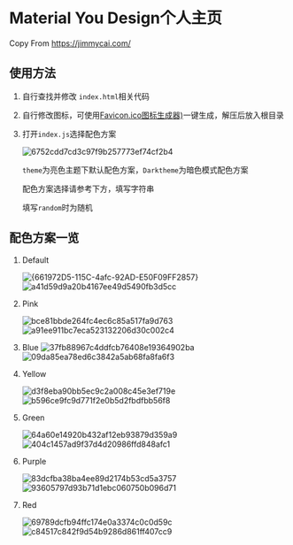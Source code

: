 # Material You Design个人主页
Copy From https://jimmycai.com/

## 使用方法

1. 自行查找并修改 `index.html`相关代码

2. 自行修改图标，可使用[Favicon.ico图标生成器)](https://www.logosc.cn/logo/favicon)一键生成，解压后放入根目录

3. 打开`index.js`选择配色方案

   ![6752cdd7cd3c97f9b257773ef74cf2b4](\img\6752cdd7cd3c97f9b257773ef74cf2b4.png)

   `theme`为亮色主题下默认配色方案，`Darktheme`为暗色模式配色方案

   配色方案选择请参考下方，填写字符串

   填写`random`时为随机

## 配色方案一览

1. Default

   ![{661972D5-115C-4afc-92AD-E50F09FF2857}](\img\{661972D5-115C-4afc-92AD-E50F09FF2857}.png)
   ![a41d59d9a20b4167ee49d5490fb3d5cc](\img\a41d59d9a20b4167ee49d5490fb3d5cc.png)

2. Pink

   ![bce81bbde264fc4ec6c85a517fa9d763](\img\bce81bbde264fc4ec6c85a517fa9d763.png)
   ![a91ee911bc7eca523132206d30c002c4](\img\a91ee911bc7eca523132206d30c002c4.png)

3. Blue
   ![37fb88967c4ddfcb76408e19364902ba](\img\37fb88967c4ddfcb76408e19364902ba.png)
   ![09da85ea78ed6c3842a5ab68fa8fa6f3](\img\09da85ea78ed6c3842a5ab68fa8fa6f3.png)

4. Yellow

   ![d3f8eba90bb5ec9c2a008c45e3ef719e](\img\d3f8eba90bb5ec9c2a008c45e3ef719e.png)
   ![b596ce9fc9d771f2e0b5d2fbdfbb56f8](\img\b596ce9fc9d771f2e0b5d2fbdfbb56f8.png)

5. Green

   ![64a60e14920b432af12eb93879d359a9](\img\64a60e14920b432af12eb93879d359a9.png)
   ![404c1457ad9f37d4d20986ffd848afc1](\img\404c1457ad9f37d4d20986ffd848afc1.png)

6. Purple

   ![83dcfba38ba4ee89d2174b53cd5a3757](\img\83dcfba38ba4ee89d2174b53cd5a3757.png)
   ![93605797d93b71d1ebc060750b096d71](\img\93605797d93b71d1ebc060750b096d71.png)

7. Red

   ![69789dcfb94ffc174e0a3374c0c0d59c](\img\69789dcfb94ffc174e0a3374c0c0d59c.png)
   ![c84517c842f9d54b9286d861ff407cc9](\img\c84517c842f9d54b9286d861ff407cc9.png)
